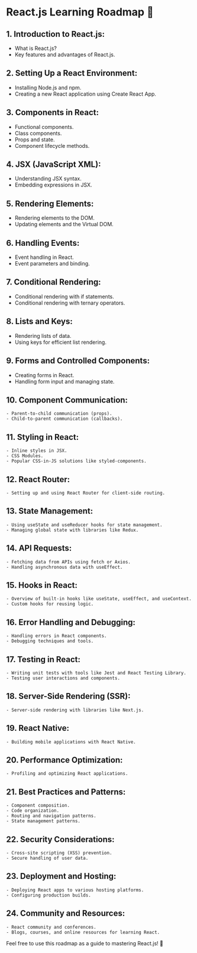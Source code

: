 # React.js Learning Roadmap 🐲

## 1. Introduction to React.js:
   - What is React.js?
   - Key features and advantages of React.js.

## 2. Setting Up a React Environment:
   - Installing Node.js and npm.
   - Creating a new React application using Create React App.

## 3. Components in React:
   - Functional components. 
   - Class components.
   - Props and state.
   - Component lifecycle methods.

## 4. JSX (JavaScript XML):
   - Understanding JSX syntax.
   - Embedding expressions in JSX.

## 5. Rendering Elements:
   - Rendering elements to the DOM.
   - Updating elements and the Virtual DOM.

## 6. Handling Events:
   - Event handling in React.
   - Event parameters and binding.

## 7. Conditional Rendering:
   - Conditional rendering with if statements.
   - Conditional rendering with ternary operators.

## 8. Lists and Keys:
   - Rendering lists of data.
   - Using keys for efficient list rendering.

## 9. Forms and Controlled Components:
   - Creating forms in React.
   - Handling form input and managing state.

## 10. Component Communication:
    - Parent-to-child communication (props).
    - Child-to-parent communication (callbacks).

## 11. Styling in React:
    - Inline styles in JSX.
    - CSS Modules.
    - Popular CSS-in-JS solutions like styled-components.

## 12. React Router:
    - Setting up and using React Router for client-side routing.

## 13. State Management:
    - Using useState and useReducer hooks for state management.
    - Managing global state with libraries like Redux.

## 14. API Requests:
    - Fetching data from APIs using fetch or Axios.
    - Handling asynchronous data with useEffect.

## 15. Hooks in React:
    - Overview of built-in hooks like useState, useEffect, and useContext.
    - Custom hooks for reusing logic.

## 16. Error Handling and Debugging:
    - Handling errors in React components.
    - Debugging techniques and tools.

## 17. Testing in React:
    - Writing unit tests with tools like Jest and React Testing Library.
    - Testing user interactions and components.

## 18. Server-Side Rendering (SSR):
    - Server-side rendering with libraries like Next.js.

## 19. React Native:
    - Building mobile applications with React Native.

## 20. Performance Optimization:
    - Profiling and optimizing React applications.

## 21. Best Practices and Patterns:
    - Component composition.
    - Code organization.
    - Routing and navigation patterns.
    - State management patterns.

## 22. Security Considerations:
    - Cross-site scripting (XSS) prevention.
    - Secure handling of user data.

## 23. Deployment and Hosting:
    - Deploying React apps to various hosting platforms.
    - Configuring production builds.

## 24. Community and Resources:
    - React community and conferences.
    - Blogs, courses, and online resources for learning React.

Feel free to use this roadmap as a guide to mastering React.js! 🚀
